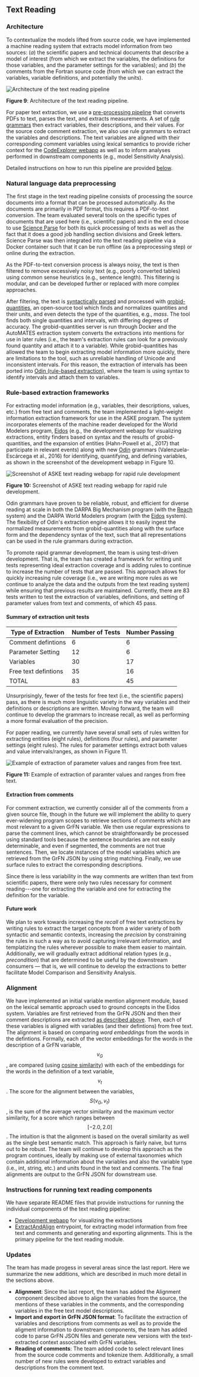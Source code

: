 ## Text Reading

### Architecture

To contextualize the models lifted from source code, we have implemented a
machine reading system that extracts model information from two sources: (_a_)
the scientific papers and technical documents that describe a model of interest
(from which we extract the variables, the definitions for those variables, and
the parameter settings for the variables); and (_b_) the comments from the
Fortran source code (from which we can extract the variables, variable
definitions, and potentially the units).

![Architecture of the text reading pipeline](figs/textrdg-architecture.png)

**Figure 9**: Architecture of the text reading pipeline.

For paper text extraction, we use a [pre-processing
pipeline](#natural-language-data-preprocessing) that converts PDFs to text,
parses the text, and extracts measurements. A set of [rule
grammars](#rule-based-extraction-framework) then extract variables, their
descriptions, and their values. For the source code comment extraction, we also
use rule grammars to extract the variables and descriptions. The text variables
are aligned with their corresponding comment variables using lexical semantics to
provide richer context for the [CodeExplorer webapp](#codeexplorer) as well as
to inform analyses performed in downstream components (e.g., model Sensitivity
Analysis).

Detailed instructions on how to run this pipeline are provided
[below](#instructions-for-running-text-reading-components).

### Natural language data preprocessing

The first stage in the text reading pipeline consists of processing the source
documents into a format that can be processed automatically. As the documents
are primarily in PDF format, this requires a PDF-to-text conversion. The team
evaluated several tools on the specific types of documents that are used here
(i.e., scientific papers) and in the end chose to use [Science
Parse](https://github.com/allenai/science-parse) for both its quick processing
of texts as well as the fact that it does a good job handling section divisions
and Greek letters. Science Parse was then integrated into the text reading
pipeline via a Docker container such that it can be run offline (as a
preprocessing step) or online during the extraction.

As the PDF-to-text conversion process is always noisy, the text is then
filtered to remove excessively noisy text (e.g., poorly converted tables) using
common sense heuristics (e.g., sentence length). This filtering is modular, and
can be developed further or replaced with more complex approaches.

After filtering, the text is [syntactically
parsed](https://github.com/clulab/processors) and processed with
[grobid-quantities](https://github.com/kermitt2/grobid-quantities), an
open-source tool which finds and normalizes quantities and their units, and
even detects the type of the quantities, e.g., _mass_. The tool finds both
single quantities and intervals, with differing degrees of accuracy. The
grobid-quantities server is run through Docker and the AutoMATES extraction
system converts the extractions into mentions for use in later rules (i.e., the
team's extraction rules can look for a previously found quantity and attach it
to a variable). While grobid-quantities has allowed the team to begin
extracting model information more quickly, there are limitations to the tool,
such as unreliable handling of Unicode and inconsistent intervals. For this
reason, the extraction of intervals has been ported into [Odin (rule-based
extraction)](#rule-based-extraction-framework), where the team is using syntax
to identify intervals and attach them to variables.

### Rule-based extraction frameworks

For extracting model information (e.g., variables, their descriptions, values,
etc.) from free text and comments, the team implemented a light-weight
information extraction framework for use in the ASKE program. The system
incorporates elements of the machine reader developed for the World Modelers
program, [Eidos](https://github.com/clulab/eidos) (e.g., the development webapp
for visualizing extractions, entity finders based on syntax and the results of
grobid-quantities, and the expansion of entities (Hahn-Powell et al., 2017)
that participate in relevant events) along with new
[Odin](http://clulab.cs.arizona.edu/papers/lrec2016-odin.PDF) grammars
(Valenzuela-Escárcega et al., 2016) for identifying, quantifying, and defining
variables, as shown in the screenshot of the development webapp in Figure 10.

![Screenshot of ASKE text reading webapp for rapid rule development](figs/extractions.png)

**Figure 10:** Screenshot of ASKE text reading webapp for rapid rule development.

Odin grammars have proven to be reliable, robust, and efficient for diverse
reading at scale in both the DARPA Big Mechanism program (with the
[Reach](https://academic.oup.com/database/article/2018/1/bay098/5107029)
system) and the DARPA World Modelers program (with the
[Eidos](https://github.com/clulab/eidos/) system). The flexibility of Odin's
extraction engine allows it to easily ingest the normalized measurements from
grobid-quantities along with the surface form and the dependency syntax of the
text, such that all representations can be used in the rule grammars during
extraction.

To promote rapid grammar development, the team is using test-driven
development. That is, the team has created a framework for writing unit tests
representing ideal extraction coverage and is adding rules to continue to
increase the number of tests that are passed. This approach allows for quickly
increasing rule coverage (i.e., we are writing more rules as we continue to
analyze the data and the outputs from the text reading system) while ensuring
that previous results are maintained.  Currently, there are 83 tests written to
test the extraction of variables, definitions, and setting of parameter values
from text and comments, of which 45 pass.

#### Summary of extraction unit tests

| Type of Extraction   | Number of Tests | Number Passing |
| -------------------- | --------------- | -------------- |
| Comment defintions   | 6               | 6              |
| Parameter Setting    | 12              | 6              |
| Variables            | 30              | 17             |
| Free text defintions | 35              | 16             |
| TOTAL                | 83              | 45             |

Unsurprisingly, fewer of the tests for free text (i.e., the scientific papers)
pass, as there is much more linguistic variety in the way variables and their
definitions or descriptions are written. Moving forward, the team will continue
to develop the grammars to increase recall, as well as performing a more formal
evaluation of the precision.

For paper reading, we currently have several small sets of rules written for
extracting entities (eight rules), definitions (four rules), and parameter
settings (eight rules). The rules for parameter settings extract both values
and value intervals/ranges, as shown in Figure 11.

![Example of extraction of parameter values and ranges from free
text.](figs/paramSettingVisualization.png)

**Figure 11:** Example of extraction of paramter values and ranges from free text.

#### Extraction from comments

For comment extraction, we currently consider all of the comments from a given
source file, though in the future we will implement the ability to query
ever-widening program scopes to retrieve sections of comments which are most
relevant to a given GrFN variable. We then use regular expressions to parse the
comment lines, which cannot be straightforwardly be processed using standard
tools because the sentence boundaries are not easily determinable, and even if
segmented, the comments are not true sentences. Then, we locate instances of
the model variables which are retrieved from the GrFN JSON by using string
matching. Finally, we use surface rules to extract the corresponding
descriptions.

Since there is less variability in the way comments are written than text from scientific papers, there were only two rules necessary for comment reading---one for extracting the variable and one for extracting the definition for the variable.

#### Future work

We plan to work towards increasing the _recall_ of free text extractions by
writing rules to extract the target concepts from a wider variety of both
syntactic and semantic contexts, increasing the _precision_ by constraining the
rules in such a way as to avoid capturing irrelevant information, and
templatizing the rules wherever possible to make them easier to maintain.
Additionally, we will gradually extract additional relation types (e.g.,
_precondition_) that are determined to be useful by the downstream consumers —
that is, we will continue to develop the extractions to better facilitate Model
Comparison and Sensitivity Analysis.

### Alignment

We have implemented an initial variable mention alignment module, based on the
lexical semantic approach used to ground concepts in the Eidos system.
Variables are first retrieved from the GrFN JSON and then their comment
descriptions are extracted [as described above](#extraction-from-comments).
Then, each of these variables is aligned with variables (and their defintions)
from free text. The alignment is based on comparing _word embeddings_ from the
words in the defintions. Formally, each of the vector embeddings for the words
in the description of a GrFN variable, $$v_G$$, are compared (using [cosine
similarity](https://en.wikipedia.org/wiki/Cosine_similarity)) with each of the
embeddings for the words in the definition of a text variable, $$v_t$$. The
score for the alignment between the variables, $$S(v_G, v_t)$$, is the sum of
the average vector similarity and the maximum vector similarity, for a score
which ranges between $$[-2.0, 2.0]$$. The intuition is that the alignment is
based on the overall similarity as well as the single best semantic match. This
approach is fairly naive, but turns out to be robust. The team will continue to
develop this approach as the program continues, ideally by making use of
external taxonomies which contain additional information about the variables
and also the variable type (i.e., int, string, etc.) and units found in the
text and comments. The final alignments are output to the GrFN JSON for
downstream use.


### Instructions for running text reading components

We have separate README files that provide instructions for running the
individual components of the text reading pipeline:

- [Development webapp](readmes/README_development_webapp) for visualizing
  the extractions
- [ExtractAndAlign](readmes/README_extract_and_align)
  entrypoint, for extracting model information from free text and comments and
  generating and exporting alignments. This is the primary pipeline for the
  text reading module.


### Updates

The team has made progess in several areas since the last report. Here we
summarize the new additions, which are described in much more detail in the
sections above.

- **Alignment**: Since the last report, the team has added the Alignment
  component descibed above to align the variables from the source, the mentions
  of these variables in the comments, and the corresponding variables in the
  free text model descriptions.
- **Import and export in GrFN JSON format**: To facilitate the extraction of
  variables and descriptions from comments as well as to provide the aligment
  information to downstream components, the team has added code to parse GrFN
  JSON files and generate new versions with the text-extracted context
  associated with GrFN variables.
- **Reading of comments**: The team added code to select relevant lines from
  the source code comments and tokenize them. Additionally, a small number of
  new rules were developed to extract variables and descriptions from the
  comment text.
